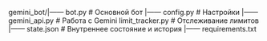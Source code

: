 gemini_bot/|—— bot.py # Основной бот |—— config.py # Настройки |—— gemini_api.py # Работа с Gemini
limit_tracker.py # Отслеживание лимитов |—— state.json # Внутреннее состояние и история |—— requirements.txt
